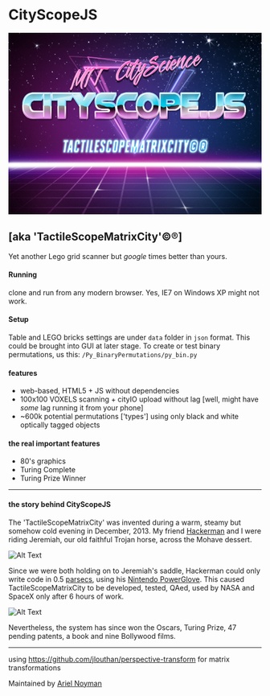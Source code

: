 # CityScopeJS

![](CityScopeJS/media/csjs.jpg)

## [aka 'TactileScopeMatrixCity'©®]

Yet another Lego grid scanner but *google* times better than yours. 

#### Running 

clone and run from any modern browser. Yes, IE7 on Windows XP might not work.

#### Setup

Table and LEGO bricks settings are under `data` folder in `json` format. This could be brought into GUI at later stage. 
To create or test binary permutations, us this: `/Py_BinaryPermutations/py_bin.py`

#### features
- web-based, HTML5 + JS without dependencies 
- 100x100 VOXELS scanning + cityIO upload without lag [well, might have *some* lag running it from your phone]
- ~600k potential permutations ['types'] using only black and white optically tagged objects 

#### the real important features
- 80's graphics
- Turing Complete
- Turing Prize Winner 

----
#### the story behind CityScopeJS
The 'TactileScopeMatrixCity' was invented during a warm, steamy but somehow cold evening in December, 2013. My friend [Hackerman](https://www.youtube.com/watch?v=KEkrWRHCDQU
) and I were riding Jeremiah, our old faithful Trojan horse, across the Mohave dessert. 

![Alt Text](https://media.giphy.com/media/2k0sUXCWw7WmY/giphy.gif)

Since we were both holding on to Jeremiah's saddle, Hackerman could only write code in 0.5 [parsecs](https://en.wikipedia.org/wiki/Parsec "Title"), using his [Nintendo PowerGlove](https://en.wikipedia.org/wiki/Power_Glove). This caused TactileScopeMatrixCity to be developed, tested, QAed, used by NASA and SpaceX only after 6 hours of work. 

![Alt Text](https://media.giphy.com/media/l46C6sdSa5DVSJnLG/giphy.gif)

Nevertheless, the system has since won the Oscars, Turing Prize, 47 pending patents, a book and nine Bollywood films.

----
using https://github.com/jlouthan/perspective-transform for matrix transformations 

Maintained by [Ariel Noyman](arielnoyman.com)

